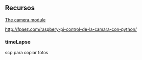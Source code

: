 ## Recursos
[The camera module](https://www.raspberrypi.org/magpi-issues/Essentials_Camera_v1.pdf)


http://fpaez.com/raspbery-pi-control-de-la-camara-con-python/

### timeLapse

scp para copiar fotos